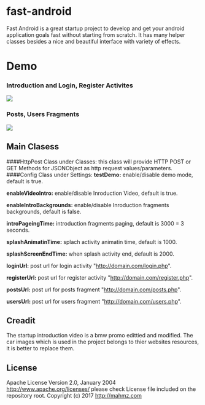 # fast-android
Fast Android is a great startup project to develop and get your android application goals fast without starting from scratch. It has many helper classes besides a nice and beautiful interface with variety of effects.

# Demo
### Introduction and Login, Register Activites
![](https://github.com/mahmz/fast-android/blob/master/demo/Intro.gif)

### Posts, Users Fragments
![](https://github.com/mahmz/fast-android/blob/master/demo/PostsUsers.gif)



## Main Clasess
####HttpPost Class under Classes:
this class will provide HTTP POST or GET Methods for JSONObject as http request values/parameters.
####Config Class under Settings:
**testDemo:** enable/disable demo mode, default is true.

**enableVideoIntro:** enable/disable Inroduction Video, default is true.

**enableIntroBackgrounds:** enable/disable Inroduction fragments backgrounds, default is false.

**introPageingTime:** introduction fragments paging, default is 3000 = 3 seconds.

**splashAnimatinTime:** splach activity animatin time, default is 1000.

**splashScreenEndTime:** when splash activity end, default is 2000.

**loginUrl:** post url for login activity "http://domain.com/login.php".

**registerUrl:** post url for register activity "http://domain.com/register.php".

**postsUrl:** post url for posts fragment "http://domain.com/posts.php".

**usersUrl:** post url for users fragment "http://domain.com/users.php".


## Creadit
The startup introduction video is a bmw promo edittied and modified.
The car images which is used in the project belongs to thier websites resources, it is better to replace them.

## License
Apache License
Version 2.0, January 2004
http://www.apache.org/licenses/
please check License file included on the repository root.
Copyright (c) 2017 http://mahmz.com








